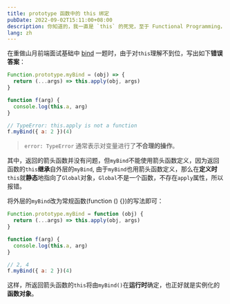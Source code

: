 ```yaml
---
title: prototype 函数中的 this 绑定
pubDate: 2022-09-02T15:11:00+08:00
description: 你知道的，我一直是 `this` 的死党，至于 Functional Programming，我祝他成功
lang: zh
---
```


在重做山月前端面试基础中 [bind](https://q.shanyue.tech/fe/js/32.html) 一题时，由于对`this`理解不到位，写出如下**错误答案**：

```js
Function.prototype.myBind = (obj) => {
  return (...args) => this.apply(obj, args)
}

function f(arg) {
  console.log(this.a, arg)
}

// TypeError: this.apply is not a function
f.myBind({ a: 2 })(4)
```

> `error: TypeError` 通常表示对变量进行了**不合理的操作**。

其中，返回的箭头函数并没有问题，但`myBind`不能使用箭头函数定义，因为返回函数的`this`**继承**自外层的`myBind`,
由于`myBind`也用箭头函数定义，那么在**定义时**`this`就**静态**地指向了`Global`对象，`Global`不是一个函数，不存在`apply`属性，所以报错。

将外层的`myBind`改为常规函数(function () \{\})的写法即可：

```js
Function.prototype.myBind = function (obj) {
  return (...args) => this.apply(obj, args)
}

function f(arg) {
  console.log(this.a, arg)
}

// 2, 4
f.myBind({ a: 2 })(4)
```

这样，所返回箭头函数的`this`将由`myBind()`在**运行时**确定，也正好就是实例化的**函数对象**。
